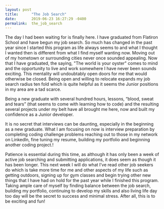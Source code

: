 ```yaml
---
layout: post
title:      "The Job Search"
date:       2019-06-23 16:27:29 -0400
permalink:  the_job_search
---
```



The day I had been waiting for is finally here.  I have graduated from Flatiron School and have begun my job search.  So much has changed in the past year since I started this program as life always seems to and what I thought I wanted then is different from what I find myself wanting now.  Moving out of my hometown or surrounding cities never once sounded appealing.  Now that I have graduated, the saying, "The world is your oyster" comes to mind and the opportunity to live and work somewhere I have never been sounds exciting.  This mentality will undoubtably open doors for me that would otherwise be closed.  Being open and willing to relocate expands my job search radius ten fold which is quite helpful as it seems the Junior positions in my area are a tad scarce.

Being a new graduate with several hundred hours, lessons, “blood, sweat and tears” (that seems to come with learning how to code) and the resulting several projects under my belt have all brought me here, now and built my confidence as a Junior developer. 

It is no secret that interviews can be daunting, especially in the beginning as a new graduate. What I am focusing on now is interview preparation by completing coding challenge problems reaching out to those in my network on LinkedIn, fine tuning my resume, building my portfolio and beginning another coding project.!

Patience is essential during this time, as although it has only been a week of active job searching and submitting applications, it does seem as though it has been longer.  This next week I will do what I’ve read other job seekers do which is take more time for me and other aspects of my life such as getting outdoors, signing up for gym classes and begin trying other new things that I have had on hold for the past year while I finished this program.  Taking ample care of myself by finding balance between the job search, building my portfolio, continuing to develop my skills and also living life day too day will be the secret to success and minimal stress.  After all, this is to be exciting and fun!  

